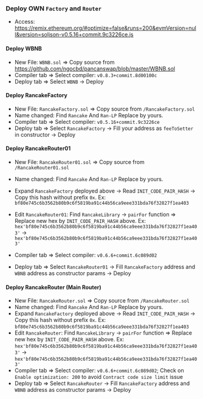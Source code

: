 ### Deploy OWN `Factory` and `Router`

- Access: https://remix.ethereum.org/#optimize=false&runs=200&evmVersion=null&version=soljson-v0.5.16+commit.9c3226ce.js

#### Deploy WBNB

+ New File: `WBNB.sol` => Copy source from https://github.com/ngocbd/pancanswap/blob/master/WBNB.sol
+ Compiler tab => Select compiler: `v0.8.3+commit.8d00100c`
+ Deploy tab => Select `WBNB` -> Deploy

#### Deploy RancakeFactory

+ New File: `RancakeFactory.sol` => Copy source from `/RancakeFactory.sol`
+ Name changed: Find `Rancake` And `Ran-LP` Replace by yours.
+ Compiler tab => Select compiler: `v0.5.16+commit.9c3226ce`
+ Deploy tab => Select `RancakeFactory` -> Fill your address as `feeToSetter` in constructor -> Deploy

#### Deploy RancakeRouter01

+ New File: `RancakeRouter01.sol` => Copy source from `/RancakeRouter01.sol`
+ Name changed: Find `Rancake` And `Ran-LP` Replace by yours.

+ Expand `RancakeFactory` deployed above -> Read `INIT_CODE_PAIR_HASH` -> Copy this hash without prefix `0x`. Ex: `bf80e745c6b3562b80b9c6f5819ba91c44b56ca9eee331bda76f32827f1ea403`
+ Edit `RancakeRouter01`: Find `RancakeLibrary` -> `pairFor` function => Replace new hex by `INIT_CODE_PAIR_HASH` above. Ex: `hex'bf80e745c6b3562b80b9c6f5819ba91c44b56ca9eee331bda76f32827f1ea403'` -> `hex'bf80e745c6b3562b80b9c6f5819ba91c44b56ca9eee331bda76f32827f1ea403'`
+ Compiler tab => Select compiler: `v0.6.6+commit.6c089d02`
+ Deploy tab => Select `RancakeRouter01` -> Fill `RancakeFactory` address and `WBNB` address as constructor params -> Deploy

#### Deploy RancakeRouter (Main Router)
+ New File: `RancakeRouter.sol` => Copy source from `/RancakeRouter.sol`
+ Name changed: Find `Rancake` And `Ran-LP` Replace by yours.
+ Expand `RancakeFactory` deployed above -> Read `INIT_CODE_PAIR_HASH` -> Copy this hash without prefix `0x`. Ex: `bf80e745c6b3562b80b9c6f5819ba91c44b56ca9eee331bda76f32827f1ea403`
+ Edit `RancakeRouter`: Find `RancakeLibrary` -> `pairFor` function => Replace new hex by `INIT_CODE_PAIR_HASH` above. Ex: `hex'bf80e745c6b3562b80b9c6f5819ba91c44b56ca9eee331bda76f32827f1ea403'` -> `hex'bf80e745c6b3562b80b9c6f5819ba91c44b56ca9eee331bda76f32827f1ea403'`
+ Compiler tab => Select compiler: `v0.6.6+commit.6c089d02`; Check on `Enable optimization: 200` to avoid `Contract code size limit` issue
+ Deploy tab => Select `RancakeRouter` -> Fill `RancakeFactory` address and `WBNB` address as constructor params -> Deploy